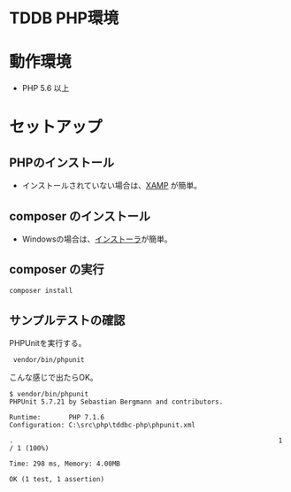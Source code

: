 # TDDB PHP環境

# 動作環境

* PHP 5.6 以上

# セットアップ

## PHPのインストール
* インストールされていない場合は、[XAMP](https://www.apachefriends.org/jp/index.html) が簡単。

## composer のインストール
* Windowsの場合は、[インストーラ](https://getcomposer.org/download/)が簡単。

## composer の実行

```php
composer install
```

## サンプルテストの確認
PHPUnitを実行する。

```
 vendor/bin/phpunit
```

こんな感じで出たらOK。
```
$ vendor/bin/phpunit
PHPUnit 5.7.21 by Sebastian Bergmann and contributors.

Runtime:       PHP 7.1.6
Configuration: C:\src\php\tddbc-php\phpunit.xml

.                                                                   1 / 1 (100%)

Time: 298 ms, Memory: 4.00MB

OK (1 test, 1 assertion)
```


